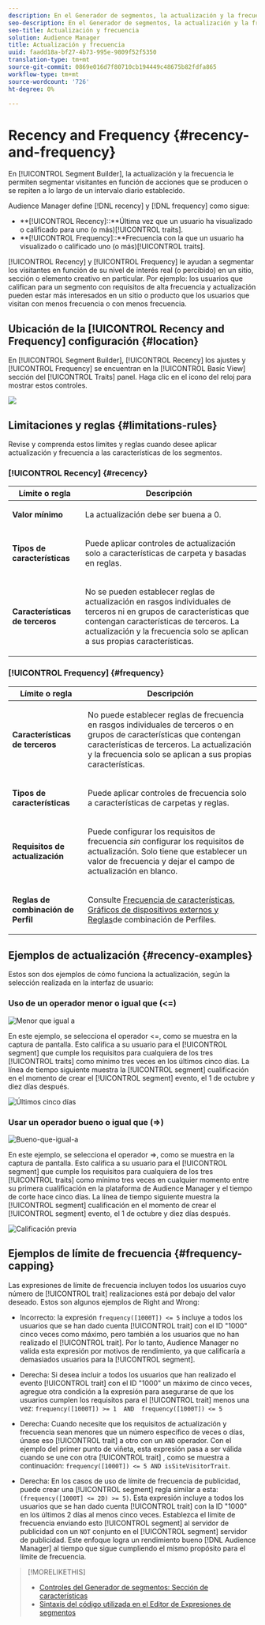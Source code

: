 ```yaml
---
description: En el Generador de segmentos, la actualización y la frecuencia le permiten segmentar visitantes en función de acciones que se producen o se repiten a lo largo de un intervalo diario establecido.
seo-description: En el Generador de segmentos, la actualización y la frecuencia le permiten segmentar visitantes en función de acciones que se producen o se repiten a lo largo de un intervalo diario establecido.
seo-title: Actualización y frecuencia
solution: Audience Manager
title: Actualización y frecuencia
uuid: faadd18a-bf27-4b73-995e-9809f52f5350
translation-type: tm+mt
source-git-commit: 0869e016d7f80710cb194449c48675b82fdfa865
workflow-type: tm+mt
source-wordcount: '726'
ht-degree: 0%

---
```



# Recency and Frequency {#recency-and-frequency}

En [!UICONTROL Segment Builder], la actualización y la frecuencia le permiten segmentar visitantes en función de acciones que se producen o se repiten a lo largo de un intervalo diario establecido.

Audience Manager define [!DNL recency] y [!DNL frequency] como sigue:

* **[!UICONTROL Recency]::**Última vez que un usuario ha visualizado o calificado para uno (o más)[!UICONTROL traits].
* **[!UICONTROL Frequency]::**Frecuencia con la que un usuario ha visualizado o calificado uno (o más)[!UICONTROL traits].

[!UICONTROL Recency] y [!UICONTROL Frequency] le ayudan a segmentar los visitantes en función de su nivel de interés real (o percibido) en un sitio, sección o elemento creativo en particular. Por ejemplo: los usuarios que califican para un segmento con requisitos de alta frecuencia y actualización pueden estar más interesados en un sitio o producto que los usuarios que visitan con menos frecuencia o con menos frecuencia.

## Ubicación de la [!UICONTROL Recency and Frequency] configuración {#location}

En [!UICONTROL Segment Builder], [!UICONTROL Recency] los ajustes y [!UICONTROL Frequency] se encuentran en la [!UICONTROL Basic View] sección del [!UICONTROL Traits] panel. Haga clic en el icono del reloj para mostrar estos controles.

![](assets/recency_frequency.png)

## Limitaciones y reglas {#limitations-rules}

Revise y comprenda estos límites y reglas cuando desee aplicar actualización y frecuencia a las características de los segmentos.

### [!UICONTROL Recency] {#recency}

<table id="table_026064124C694D75B7A960457D50170B"> 
 <thead> 
  <tr> 
   <th colname="col1" class="entry"> Límite o regla </th> 
   <th colname="col2" class="entry"> Descripción </th> 
  </tr> 
 </thead>
 <tbody> 
  <tr> 
   <td colname="col1"> <p> <b>Valor mínimo</b> </p> </td> 
   <td colname="col2"> <p>La actualización debe ser buena a 0. </p> </td> 
  </tr>
  <tr> 
   <td colname="col1"> <p> <b>Tipos de características</b> </p> </td> 
   <td colname="col2"> <p>Puede aplicar controles de actualización solo a características de carpeta y basadas en reglas. </p> </td> 
  </tr> 
  <tr> 
   <td colname="col1"> <p> <b>Características de terceros</b> </p> </td> 
   <td colname="col2"> <p>No se pueden establecer reglas de actualización en rasgos individuales de terceros ni en grupos de características que contengan características de terceros. La actualización y la frecuencia solo se aplican a sus propias características. </p> </td> 
  </tr> 
 </tbody> 
</table>

### [!UICONTROL Frequency] {#frequency}

<table id="table_EBD621D26C8B4D03933E8C0753C892A7"> 
 <thead> 
  <tr> 
   <th colname="col1" class="entry"> Límite o regla </th> 
   <th colname="col2" class="entry"> Descripción </th> 
  </tr> 
 </thead>
 <tbody> 
  <tr> 
   <td colname="col1"> <p> <b>Características de terceros</b> </p> </td> 
   <td colname="col2"> <p>No puede establecer reglas de frecuencia en rasgos individuales de terceros o en grupos de características que contengan características de terceros. La actualización y la frecuencia solo se aplican a sus propias características. </p> </td> 
  </tr> 
  <tr> 
   <td colname="col1"> <p> <b>Tipos de características</b> </p> </td> 
   <td colname="col2"> <p>Puede aplicar controles de frecuencia solo a características de carpetas y reglas. </p> </td> 
  </tr> 
  <tr> 
   <td colname="col1"> <p> <b>Requisitos de actualización</b> </p> </td> 
   <td colname="col2"> <p>Puede configurar los requisitos de frecuencia <i>sin</i> configurar los requisitos de actualización. Solo tiene que establecer un valor de frecuencia y dejar el campo de actualización en blanco. </p> </td> 
  </tr> 
  <tr> 
   <td colname="col1"> <p><b>Reglas de combinación de Perfil</b> </p> </td> 
   <td colname="col2"> <p>Consulte <a href="../../faq/faq-profile-merge.md#trait-freq-device-rules"> Frecuencia de características, Gráficos de dispositivos externos y Reglas</a>de combinación de Perfiles. </p> </td> 
  </tr> 
 </tbody> 
</table>

## Ejemplos de actualización {#recency-examples}

Estos son dos ejemplos de cómo funciona la actualización, según la selección realizada en la interfaz de usuario:

### Uso de un operador menor o igual que (&lt;=)

![Menor que igual a](assets/less-than-equal-to.png)

En este ejemplo, se selecciona el operador &lt;=, como se muestra en la captura de pantalla. Esto califica a su usuario para el [!UICONTROL segment] que cumple los requisitos para cualquiera de los tres [!UICONTROL traits] como mínimo tres veces en los últimos cinco días. La línea de tiempo siguiente muestra la [!UICONTROL segment] cualificación en el momento de crear el [!UICONTROL segment] evento, el 1 de octubre y diez días después.

![Últimos cinco días](assets/last-5-days.png)

### Usar un operador bueno o igual que (=>)

![Bueno-que-igual-a](assets/greater-than-equal-to.png)

En este ejemplo, se selecciona el operador =>, como se muestra en la captura de pantalla. Esto califica a su usuario para el [!UICONTROL segment] que cumple los requisitos para cualquiera de los tres [!UICONTROL traits] como mínimo tres veces en cualquier momento entre su primera cualificación en la plataforma de Audience Manager y el tiempo de corte hace cinco días. La línea de tiempo siguiente muestra la [!UICONTROL segment] cualificación en el momento de crear el [!UICONTROL segment] evento, el 1 de octubre y diez días después.

![Calificación previa](assets/earlier-qualification.png)


## Ejemplos de límite de frecuencia {#frequency-capping}

Las expresiones de límite de frecuencia incluyen todos los usuarios cuyo número de [!UICONTROL trait] realizaciones está por debajo del valor deseado. Estos son algunos ejemplos de Right and Wrong:

* Incorrecto: la expresión `frequency([1000T]) <= 5` incluye a todos los usuarios que se han dado cuenta [!UICONTROL trait] con el ID &quot;1000&quot; cinco veces como máximo, pero también a los usuarios que no han realizado el [!UICONTROL trait]. Por lo tanto, Audience Manager no valida esta expresión por motivos de rendimiento, ya que calificaría a demasiados usuarios para la [!UICONTROL segment].

* Derecha: Si desea incluir a todos los usuarios que han realizado el evento [!UICONTROL trait] con el ID &quot;1000&quot; un máximo de cinco veces, agregue otra condición a la expresión para asegurarse de que los usuarios cumplen los requisitos para el [!UICONTROL trait] menos una vez:  `frequency([1000T]) >= 1  AND  frequency([1000T]) <= 5`

* Derecha: Cuando necesite que los requisitos de actualización y frecuencia sean menores que un número específico de veces o días, únase eso [!UICONTROL trait] a otro con un `AND` operador. Con el ejemplo del primer punto de viñeta, esta expresión pasa a ser válida cuando se une con otra [!UICONTROL trait] , como se muestra a continuación: `frequency([1000T]) <= 5 AND isSiteVisitorTrait`.

* Derecha: En los casos de uso de límite de frecuencia de publicidad, puede crear una [!UICONTROL segment] regla similar a esta: `(frequency([1000T] <= 2D) >= 5)`. Esta expresión incluye a todos los usuarios que se han dado cuenta [!UICONTROL trait] con la ID &quot;1000&quot; en los últimos 2 días al menos cinco veces. Establezca el límite de frecuencia enviando esto [!UICONTROL segment] al servidor de publicidad con un `NOT` conjunto en el [!UICONTROL segment] servidor de publicidad. Este enfoque logra un rendimiento bueno [!DNL Audience Manager] al tiempo que sigue cumpliendo el mismo propósito para el límite de frecuencia.

>[!MORELIKETHIS]
>
>* [Controles del Generador de segmentos: Sección de características](../../features/segments/segment-builder.md#segment-builder-controls-traits)
>* [Sintaxis del código utilizada en el Editor de Expresiones de segmentos](../../features/segments/segment-code-syntax.md)

